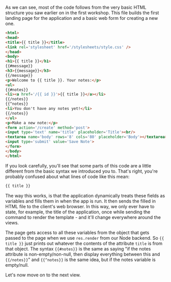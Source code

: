 As we can see, most of the code follows from the very basic HTML structure you saw earlier on in the first workshop. This file builds the first landing page for the application and a basic web form for creating a new one. 

```html
<html>
<head>
<title>{{ title }}</title>
<link rel='stylesheet' href='/stylesheets/style.css' />
</head>
<body>
<h1>{{ title }}</h1>
{{#message}}
<h3>{{message}}</h3>
{{/message}}
<p>Welcome to {{ title }}. Your notes:</p>
<ul>
{{#notes}}
<li><a href='/{{ id }}'>{{ title }}</a></li>
{{/notes}}
{{^notes}}
<li>You don't have any notes yet!</li>
{{/notes}}
</ul>
<p>Make a new note:</p>
<form action='/create' method='post'>
<input type='text' name='title' placeholder='Title'><br/>
<textarea name='body' rows='8' cols='80' placeholder='Body'></textarea><br/>
<input type='submit' value='Save Note'>
</form>
</body>
</html>
```

If you look carefully, you'll see that some parts of this code are a little different from the basic syntax we introduced you to. That's right, you're probably confused about what lines of code like this mean:

```html
{{ title }}
```

The way this works, is that the application dynamically treats these fields as variables and fills them in when the app is run. It then sends the filled in HTML file to the client's web browser. In this way, we only ever have to state, for example, the title of the application, once while sending the command to render the template - and it'll change everywhere around the views.

The page gets access to all these variables from the object that gets passed to the page when we use `res.render` from our Node backend. So `{{ title }}` just prints out whatever the contents of the attribute `title` is from that object. The syntax `{{#notes}}` is the same as saying "if the notes attribute is non-empty/non-null, then display everything between this and `{{/notes}}`" and `{{^notes}}` is the same idea, but if the notes variable is empty/null.

Let's now move on to the next view.
